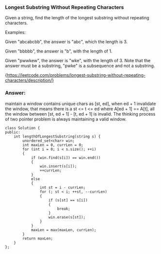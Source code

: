 ### Longest Substring Without Repeating Characters

Given a string, find the length of the longest substring without repeating characters.

Examples:

Given "abcabcbb", the answer is "abc", which the length is 3.

Given "bbbbb", the answer is "b", with the length of 1.

Given "pwwkew", the answer is "wke", with the length of 3. Note that the answer must be a substring, "pwke" is a subsequence and not a substring.

{https://leetcode.com/problems/longest-substring-without-repeating-characters/description/}

### Answer:

maintain a window contains unique chars as [st, ed], when ed + 1 invalidate the window, that means there is a st <= t <= ed where A[ed + 1] == A[t], all the window between [st, ed + 1] - [t, ed + 1] is invalid. The thinking process of two pointer problem is always maintaining a valid window. 

	class Solution {
	public:
	    int lengthOfLongestSubstring(string s) {
	        unordered_set<char> win;
	        int maxLen = 0, currLen = 0;
	        for (int i = 0; i < s.size(); ++i)
	        {
	            if (win.find(s[i]) == win.end())
	            {
	                win.insert(s[i]);
	                ++currLen;
	            }
	            else
	            {
	                int st = i - currLen;
	                for (; st < i; ++st, --currLen)
	                {
	                    if (s[st] == s[i])
	                    {
	                        break;
	                    }
	                    win.erase(s[st]);
	                }
	            }
	            maxLen = max(maxLen, currLen);
	        }
	        return maxLen;
	    }
	};
